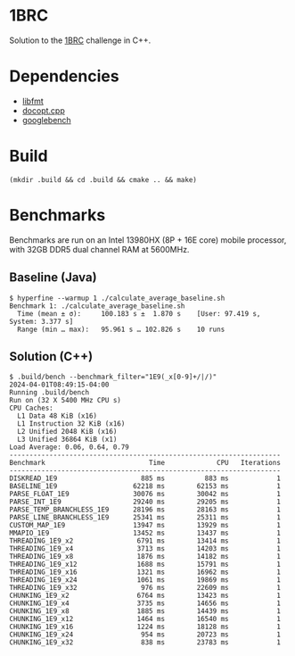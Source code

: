 # 1BRC

Solution to the [1BRC](https://github.com/gunnarmorling/1brc) challenge in C++.

# Dependencies

- [libfmt](https://fmt.dev)
- [docopt.cpp](https://github.com/docopt/docopt.cpp)
- [googlebench](https://github.com/google/benchmark)

# Build

`(mkdir .build && cd .build && cmake .. && make)`

# Benchmarks

Benchmarks are run on an Intel 13980HX (8P + 16E core) mobile processor, with 32GB DDR5 dual channel RAM at 5600MHz.

## Baseline (Java)

```
$ hyperfine --warmup 1 ./calculate_average_baseline.sh
Benchmark 1: ./calculate_average_baseline.sh
  Time (mean ± σ):     100.183 s ±  1.870 s    [User: 97.419 s, System: 3.377 s]
  Range (min … max):   95.961 s … 102.826 s    10 runs
```

## Solution (C++)

```
$ .build/bench --benchmark_filter="1E9(_x[0-9]+/|/)"
2024-04-01T08:49:15-04:00
Running .build/bench
Run on (32 X 5400 MHz CPU s)
CPU Caches:
  L1 Data 48 KiB (x16)
  L1 Instruction 32 KiB (x16)
  L2 Unified 2048 KiB (x16)
  L3 Unified 36864 KiB (x1)
Load Average: 0.06, 0.64, 0.79
--------------------------------------------------------------------
Benchmark                          Time             CPU   Iterations
--------------------------------------------------------------------
DISKREAD_1E9                     885 ms          883 ms            1
BASELINE_1E9                   62218 ms        62153 ms            1
PARSE_FLOAT_1E9                30076 ms        30042 ms            1
PARSE_INT_1E9                  29240 ms        29205 ms            1
PARSE_TEMP_BRANCHLESS_1E9      28196 ms        28163 ms            1
PARSE_LINE_BRANCHLESS_1E9      25341 ms        25311 ms            1
CUSTOM_MAP_1E9                 13947 ms        13929 ms            1
MMAPIO_1E9                     13452 ms        13437 ms            1
THREADING_1E9_x2                6791 ms        13414 ms            1
THREADING_1E9_x4                3713 ms        14203 ms            1
THREADING_1E9_x8                1876 ms        14182 ms            1
THREADING_1E9_x12               1688 ms        15791 ms            1
THREADING_1E9_x16               1321 ms        16962 ms            1
THREADING_1E9_x24               1061 ms        19869 ms            1
THREADING_1E9_x32                976 ms        22609 ms            1
CHUNKING_1E9_x2                 6764 ms        13423 ms            1
CHUNKING_1E9_x4                 3735 ms        14656 ms            1
CHUNKING_1E9_x8                 1885 ms        14439 ms            1
CHUNKING_1E9_x12                1464 ms        16540 ms            1
CHUNKING_1E9_x16                1224 ms        18128 ms            1
CHUNKING_1E9_x24                 954 ms        20723 ms            1
CHUNKING_1E9_x32                 838 ms        23783 ms            1
```
